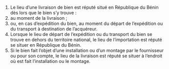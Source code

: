 1) Le lieu d’une livraison de bien est réputé situé en République du Bénin dès lors que le bien s’y trouve :
1) au moment de la livraison ;
1) ou, en cas d’expédition du bien, au moment du départ de l’expédition ou
du transport à destination de l’acquéreur.
2) Lorsque le lieu de départ de l’expédition ou du transport du bien se trouve en
dehors du territoire national, le lieu de l’importation est réputé se situer en République du Bénin.
3) Si le bien fait l’objet d’une installation ou d’un montage par le fournisseur ou pour
son compte, le lieu de la livraison est réputé se situer à l’endroit où est fait l’installation ou le montage.